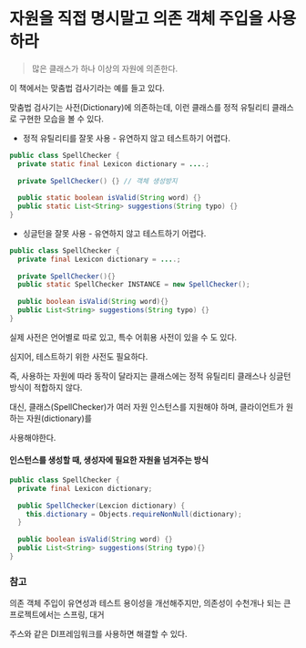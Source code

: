 # 자원을 직접 명시말고 의존 객체 주입을 사용하라

> 많은 클래스가 하나 이상의 자원에 의존한다.

이 책에서는 맞춤법 검사기라는 예를 들고 있다.

맞춤법 검사기는 사전(Dictionary)에 의존하는데, 이런 클래스를 정적 유틸리티 클래스로 구현한 모습을 볼 수 있다.

- 정적 유틸리티를 잘못 사용 - 유연하지 않고 테스트하기 어렵다.

~~~java
public class SpellChecker {
  private static final Lexicon dictionary = ....;
  
  private SpellChecker() {} // 객체 생성방지
  
  public static boolean isValid(String word) {}
  public static List<String> suggestions(String typo) {}
}
~~~

- 싱글턴을 잘못 사용 - 유연하지 않고 테스트하기 어렵다.

~~~java
public class SpellChecker {
  private final Lexicon dictionary = ....;
  
  private SpellChecker(){}
  public static SpellChecker INSTANCE = new SpellChecker();
  
  public boolean isValid(String word){}
  public List<String> suggestions(String typo) {}
}
~~~

실제 사전은 언어별로 따로 있고, 특수 어휘용 사전이 있을 수 도 있다.

심지어, 테스트하기 위한 사전도 필요하다.

즉, 사용하는 자원에 따라 동작이 달라지는 클래스에는 정적 유틸리티 클래스나 싱글턴 방식이 적합하지 않다.

 대신, 클래스(SpellChecker)가 여러 자원 인스턴스를 지원해야 하며, 클라이언트가 원하는 자원(dictionary)를

사용해야한다. 

#### 인스턴스를 생성할 때, 생성자에 필요한 자원을 넘겨주는 방식

~~~java
public class SpellChecker {
  private final Lexicon dictionary;
  
  public SpellChecker(Lexcion dictionary) {
    this.dictionary = Objects.requireNonNull(dictionary);
  }
  
  public boolean isValid(String word) {}
  public List<String> suggestions(String typo){}
}
~~~



### 참고

의존 객체 주입이 유연성과 테스트 용이성을 개선해주지만, 의존성이 수천개나 되는 큰 프로젝트에서는 스프링, 대거

주스와 같은 DI프레임워크를 사용하면 해결할 수 있다.